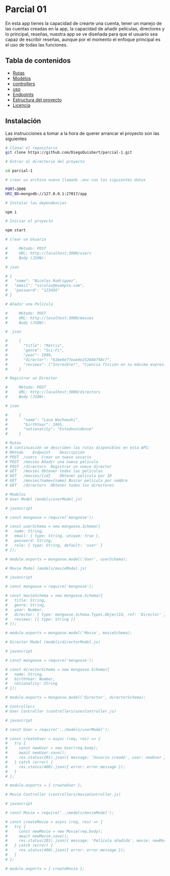 # Parcial 01

En esta app tienes la capacidad de crearte una cuenta, tener un manejo de las cuentas creadas en la app, la capacidad de añadir películas, directores y lo principal, reseñas, nuestra app se ve diseñada para que el usuario sea capaz de escribir reseñas, aunque por el momento el enfoque principal es el uso de todas las funciones.

## Tabla de contenidos

- [Rutas](#rutas)
- [Modelos](#modelos)
- [controllers](#controllers)
- [uso](#uso)
- [Endpoints](#endpoints)
- [Estructura del proyecto](#estructura-del-proyecto)
- [Licencia](#licencia)

## Instalación

Las instrucciones a tomar a la hora de querer arrancar el proyecto son las siguientes

```bash
# Clonar el repositorio
git clone https://github.com/DiegoQuisbert/parcial-1.git

# Entrar al directorio del proyecto

cd parcial-1

# crear un archivo nuevo llamado .env con los siguientes datos

PORT=3000
URI_BD=mongodb://127.0.0.1:27017/app

# Instalar las dependencias

npm i

# Iniciar el proyecto

npm start

# Crear un Usuario

#     Método: POST
#     URL: http://localhost:3000/users
#     Body (JSON):

# json

# {
#   "name": "Nicolas Rodriguez",
#   "email": "nicolas@example.com",
#   "password": "123456"
# }

# Añadir una Película

#     Método: POST
#     URL: http://localhost:3000/movies
#     Body (JSON):

#  json

#     {
#       "title": "Matrix",
#       "genre": "Sci-Fi",
#       "year": 1999,
#       "director": "616e6e77eae4e232b8b758c7",
#       "reviews": ["Increíble!", "Ciencia ficción en su máxima expresión"]
#     }

# Registrar un Director

#     Método: POST
#     URL: http://localhost:3000/directors
#     Body (JSON):

# json

#     {
#       "name": "Lana Wachowski",
#       "birthYear": 1965,
#       "nationality": "Estadounidense"
#     }

# Rutas
# A continuación se describen las rutas disponibles en esta API:
# Método	Endpoint	Descripción
# POST	/users	Crear un nuevo usuario
# POST	/movies	Añadir una nueva película
# POST	/directors	Registrar un nuevo director
# GET	/movies	Obtener todas las películas
# GET	/movies/{id}	Obtener película por ID
# GET	/movies?name={name}	Buscar película por nombre
# GET	/directors	Obtener todos los directores

# Modelos
# User Model (models/userModel.js)

# javascript

# const mongoose = require('mongoose');

# const userSchema = new mongoose.Schema({
#   name: String,
#   email: { type: String, unique: true },
#   password: String,
#   role: { type: String, default: 'user' }
# });

# module.exports = mongoose.model('User', userSchema);

# Movie Model (models/movieModel.js)

# javascript

# const mongoose = require('mongoose');

# const movieSchema = new mongoose.Schema({
#   title: String,
#   genre: String,
#   year: Number,
#   director: { type: mongoose.Schema.Types.ObjectId, ref: 'Director' },
#   reviews: [{ type: String }]
# });

# module.exports = mongoose.model('Movie', movieSchema);

# Director Model (models/directorModel.js)

# javascript

# const mongoose = require('mongoose');

# const directorSchema = new mongoose.Schema({
#   name: String,
#   birthYear: Number,
#   nationality: String
# });

# module.exports = mongoose.model('Director', directorSchema);

# Controllers
# User Controller (controllers/userController.js)

# javascript

# const User = require('../models/userModel');

# const createUser = async (req, res) => {
#   try {
#     const newUser = new User(req.body);
#     await newUser.save();
#     res.status(201).json({ message: 'Usuario creado', user: newUser });
#   } catch (error) {
#     res.status(400).json({ error: error.message });
#   }
# };

# module.exports = { createUser };

# Movie Controller (controllers/movieController.js)

# javascript

# const Movie = require('../models/movieModel');

# const createMovie = async (req, res) => {
#   try {
#     const newMovie = new Movie(req.body);
#     await newMovie.save();
#     res.status(201).json({ message: 'Película añadida', movie: newMovie });
#   } catch (error) {
#     res.status(400).json({ error: error.message });
#   }
# };

# module.exports = { createMovie };

